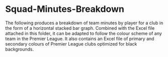# Squad-Minutes-Breakdown
The following produces a breakdown of team minutes by player for a club in the form of a horizontal stacked bar graph. Combined with the Excel file attached in this folder, it can be adapted to follow the colour scheme of any team in the Premier League. It also contains an Excel file of primary and secondary colours of Premier League clubs optimized for black backgrounds.
